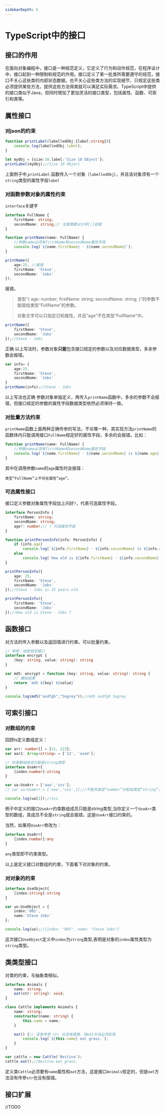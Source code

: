 ```yaml
---
sidebarDepth: 5
---
```


# TypeScript中的接口

## 接口的作用

在面向对象编程中，接口是一种规范定义，它定义了行为和动作规范，在程序设计中，接口起到一种限制和规范的作用。接口定义了某一批类所需要遵守的规范，接口不关心这些类的内部状态数据，也不关心这些类方法的实现细节，只规定这些类必须提供某些方法，提供这些方法得类就可以满足实际需求。TypeScript中提供的接口类似于Java，但同时增加了更加灵活的接口类型，包括属性、函数、可索引和类等。

## 属性接口
### 对json的约束
``` ts
function printLabel(labelledObj:{label:string}){
    console.log(labelledObj.label);
}

let myObj = {size:10,label:'Size 10 Object'};
printLabel(myObj);//Size 10 Object
```
上面例子中,`printLabel` 函数传入一个对象（`labelledObj`），并且该对象须有一个`string`类型的属性字段`label`

### 对函数参数对象的属性约束

`interface`关键字

``` ts
interface FullName {
    firstName: string;
    secondName: string;// 注意需要以分号[;]结尾
}

function printName(name: FullName) {
    //参数name必须有firstName和secondName属性字段
    console.log(`${name.firstName} · ${name.secondName}`);
}
```

``` ts
printName({
    age:25, //报错
    firstName: 'Steve',
    secondName: 'Jobs'
});
```
报错。

> 类型“{ age: number; firstName: string; secondName: string; }”的参数不能赋给类型“FullName”的参数。
>
> 对象文字可以只指定已知属性，并且“age”不在类型“FullName”中。

``` ts
printName({
    firstName: 'Steve',
    secondName: 'Jobs'
});//Steve · Jobs
```
 正确 以上写法时，参数对象**只能**包含接口规定的参数以及对应数据类型，多余参数会报错。

``` ts
var info= {
    age:25,
    firstName: 'Steve',
    secondName: 'Jobs'
}
printName(info);//Steve · Jobs
```
以上写法也正确 参数对象单独定义，再传入`printName`函数中，多余的参数不会报错，但接口规定的参数的属性字段数据类型依然必须保持一致。

### 对批量方法约束
`printName`函数上面两种正确传参的写法，不论哪一种，其实现方法`printName`的函数体内只能调用接口`FullName`规定好的属性字段，多余的会报错。比如：
``` ts
function printName(name: FullName) {
    //参数name必须有firstName和secondName属性字段
    console.log(`${name.firstName} · ${name.secondName} is ${name.age} years old.`);
}
```

其中在调用参数`name`的`age`属性时会报错：
```
类型“FullName”上不存在属性“age”。
```

### 可选属性接口
接口定义参数对象属性字段加上问好`?`，代表可选属性字段。
``` ts
interface PersonInfo {
    firstName: string;
    secondName: string;
    age?: number;// ? 可选属性字段
}

function printPersonInfo(info: PersonInfo) {
    if (info.age)
        console.log(`${info.firstName} · ${info.secondName} is ${info.age} years old.`);
    else
        console.log(`How old is ${info.firstName} · ${info.secondName} ?`);
}

printPersonInfo({
    age: 25,
    firstName: 'Steve',
    secondName: 'Jobs'
});//Steve · Jobs is 25 years old.

printPersonInfo({
    firstName: 'Steve',
    secondName: 'Jobs'
});//How old is Steve · Jobs ?
```

## 函数接口
对方法的传入参数以及返回值进行约束。可以批量约束。
``` ts
// 举例：加密规范接口
interface encrypt {
    (key: string, value: string): string
}

var md5: encrypt = function (key: string, value: string): string {
    // 模拟结果
    return `md5 ${key} ${value}`
}

console.log(md5("asdfgh","Sogrey"));//md5 asdfgh Sogrey
```
## 可索引接口

### 对数组的约束

回顾ts定义数组定义：
``` ts
var arr: number[] = [11, 223];
var aar1: Array<string> = ['12', 'ased'];
```

``` ts
// 约束数组成员只能是string类型
interface UseArr{
    [index:number]:string
}

var ua:UseArr = ['aaa','sss'];
// var ua:UseArr = ['aaa','sss',1];//不能将类型“number”分配给类型“string”。

console.log(ua[1]);//sss
```
例子中定义的接口`UseArr`约束数组成员只能是string类型,当你定义一个`UseArr`类型的数组，其成员不全是`string`就会报错，这是`UseArr`接口约束的。

当然，如果将`UseArr`修改为：
``` ts
interface UseArr{
    [index:number]:any
}
```
`any`类型即不约束类型。

以上是定义接口对数组的约束，下面看下对对象的约束。

### 对对象的约束

``` ts
interface UseObject{
    [index:string]:string
}

var uo:UseObject = {
    index:'001',
    name:'Steve Jobs'
};

console.log(uo);//{index: "001", name: "Steve Jobs"}
```
这次接口`UseObject`定义中`index`为`string`类型,表明是对象的`index`属性类型为`string`类型。

## 类类型接口
对类的约束，与抽象类相似。
``` ts
interface Animals {
    name: string;
    eat(str: string): void;
}

class Cattle implements Animals {
    name: string;
    constructor(name: string) {
        this.name = name;
    }

    eat() {// 没有传参 str 也没有报错，但eat方法必须实现
        console.log(`${this.name} eat grass.`);
    }
}

var cattle = new Cattle('Beitina');
cattle.eat();//Beitina eat grass.
```
定义类`Cattle`必须要有`name`属性和`eat`方法，这是接口`Animals`规定的，但是`eat`方法没有传参`str`也没有报错。

## 接口扩展
//TODO